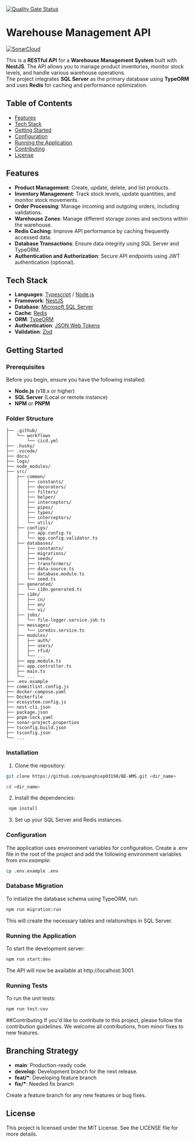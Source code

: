 [![Quality Gate Status](https://sonarcloud.io/api/project_badges/measure?project=quanghiep03198_BE-WMS&metric=alert_status)](https://sonarcloud.io/summary/new_code?id=quanghiep03198_BE-WMS)

# Warehouse Management API

[![SonarCloud](https://sonarcloud.io/images/project_badges/sonarcloud-black.svg)](https://sonarcloud.io/summary/new_code?id=quanghiep03198_BE-WMS)

This is a **RESTful API** for a **Warehouse Management System** built with **NestJS**. The API allows you to manage product inventories, monitor stock levels, and handle various warehouse operations. <br/> The project integrates **SQL Server** as the primary database using **TypeORM** and uses **Redis** for caching and performance optimization.

## Table of Contents

- [Features](#features)
- [Tech Stack](#tech-stack)
- [Getting Started](#getting-started)
- [Configuration](#configuration)
- [Running the Application](#running-the-application)
- [Contributing](#contributing)
- [License](#license)

## Features

- **Product Management**: Create, update, delete, and list products.
- **Inventory Management**: Track stock levels, update quantities, and monitor stock movements.
- **Order Processing**: Manage incoming and outgoing orders, including validations.
- **Warehouse Zones**: Manage different storage zones and sections within the warehouse.
- **Redis Caching**: Improve API performance by caching frequently accessed data.
- **Database Transactions**: Ensure data integrity using SQL Server and TypeORM.
- **Authentication and Authorization**: Secure API endpoints using JWT authentication (optional).

## Tech Stack

- **Languages**: [Typescript](https://www.typescriptlang.org/) / [Node.js](https://nodejs.org/docs/latest/api/)
- **Framework**: [NestJS](https://nestjs.com/)
- **Database**: [Microsoft SQL Server](https://www.microsoft.com/en-us/sql-server/sql-server-2022)
- **Cache**: [Redis](https://redis.io/docs/latest/)
- **ORM**: [TypeORM](https://typeorm.io/)
- **Authentication**: [JSON Web Tokens](https://jwt.io/)
- **Validation**: [Zod](https://zod.dev/)

## Getting Started

### Prerequisites

Before you begin, ensure you have the following installed:

- **Node.js** (v18.x or higher)
- **SQL Server** (Local or remote instance)
- **NPM** or **PNPM**

### Folder Structure

```
├── .github/
│   └── workflows
│       └── cicd.yml
├── .husky/
├── .vscode/
├── docs/
├── logs/
├── node_modules/
├── src/
│   ├── common/
│   │   ├── constants/
│   │   ├── decorators/
│   │   ├── filters/
│   │   ├── helper/
│   │   ├── interceptors/
│   │   ├── pipes/
│   │   ├── types/
│   │   ├── interceptors/
│   │   └── utils/
│   ├── configs/
│   │   ├── app.config.ts
│   │   └── app.config.validator.ts
│   ├── databases/
│   │   ├── constants/
│   │   ├── migrations/
│   │   ├── seeds/
│   │   ├── transformers/
│   │   ├── data-source.ts
│   │   ├── database.module.ts
│   │   └── seed.ts
│   ├── generated/
│   │   └── i18n.generated.ts
│   ├── i18n/
│   │   ├── cn/
│   │   ├── en/
│   │   └── vi/
│   ├── jobs/
│   │   └── file-logger.service.job.ts
│   ├── messages/
│   │   └── ioredis.service.ts
│   ├── modules/
│   │   ├── auth/
│   │   ├── users/
│   │   ├── rfid/
│   │   └── ...
│   ├── app.module.ts
│   ├── app.controller.ts
│   ├── main.ts
│   └── ...
├── .env.example
├── commitlint.config.js
├── docker-compose.yaml
├── Dockerfile
├── ecosystem.config.js
├── nest-cli.json
├── package.json
├── pnpm-lock.yaml
├── sonar-project.properties
├── tsconfig.build.json
├── tsconfig.json
└── ...
```

### Installation

1. Clone the repository:

```bash
git clone https://github.com/quanghiep03198/BE-WMS.git <dir_name>

cd <dir_name>
```

2. Install the dependencies:

```bash
 npm install
```

3. Set up your SQL Server and Redis instances.

### Configuration

The application uses environment variables for configuration. Create a .env file in the root of the project and add the following environment variables from _env.example_:

```bash
cp .env.example .env
```

### Database Migration

To initialize the database schema using TypeORM, run:

```bash
npm run migration:run
```

This will create the necessary tables and relationships in SQL Server.

### Running the Application

To start the development server:

```bash
npm run start:dev
```

The API will now be available at http://localhost:3001.

### Running Tests

To run the unit tests:

```bash
npm run test:cov
```

##Contributing
If you'd like to contribute to this project, please follow the contribution guidelines. We welcome all contributions, from minor fixes to new features.

## Branching Strategy

- **main**: Production-ready code.
- **develop**: Development branch for the next release.
- **feat/\***: Developing feature branch
- **fix/\***: Needed fix branch

Create a feature branch for any new features or bug fixes.

## License

This project is licensed under the MIT License. See the LICENSE file for more details.
